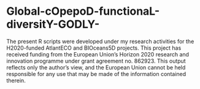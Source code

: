 # Global-cOpepoD-functionaL-diversitY-GODLY-

The present R scripts were developed under my research activities for the H2020-funded AtlantECO and BIOceans5D projects. This project has received funding from the European Union’s Horizon 2020 research and innovation programme under grant agreement no. 862923. This output reflects only the author’s view, and the European Union cannot be held responsible for any use that may be made of the information contained therein.
